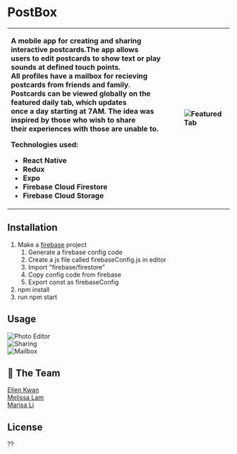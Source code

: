 # PostBox
<table>
 <tr>
    <td><b>

A mobile app for creating and sharing interactive postcards.The app allows  <br />
users to edit postcards to show text or play sounds at defined touch points. <br />
All profiles have a mailbox for recieving postcards from friends and family. <br />
Postcards can be viewed globally on the featured daily tab, which updates <br />
once a day starting at 7AM. The idea was inspired by those who wish to share <br />
their experiences with those are unable to.

Technologies used:
<b>
 - React Native
 - Redux
 - Expo
 - Firebase Cloud Firestore
 - Firebase Cloud Storage
</b></td>
    <td><b>
  ![Featured Tab](assets/featured.gif)
 </b></td>
 </tr>
</table>



## Installation
1. Make a [firebase](https://console.firebase.google.com/) project
    1. Generate a firebase config code
    2. Create a js file called firebaseConfig.js in editor
    3. Import "firebase/firestore"
    4. Copy config code from firebase 
    5. Export const as firebaseConfig 
2. npm install
3. run npm start

## Usage
![Photo Editor](assets/photoEditor.gif)<br />
![Sharing](assets/sharing.gif)<br />
![Mailbox](assets/Mailbox.gif)<br />

## :purple_heart:  The Team
[Ellen Kwan](https://github.com/ellie1226) <br />
[Melissa Lam](https://github.com/mlam0527) <br />
[Marisa Li](https://github.com/marisasusanli)

## License
??
